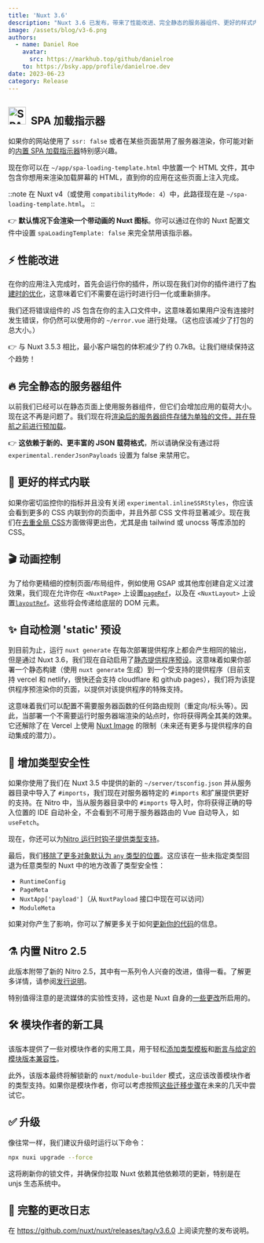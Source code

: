 ```yaml
---
title: 'Nuxt 3.6'
description: "Nuxt 3.6 已发布，带来了性能改进、完全静态的服务器组件、更好的样式内联、静态预设、增强的类型安全性等等。"
image: /assets/blog/v3-6.png
authors:
  - name: Daniel Roe
    avatar:
      src: https://markhub.top/github/danielroe
    to: https://bsky.app/profile/danielroe.dev
date: 2023-06-23
category: Release
---
```


## <img style="display:inline" src="/assets/design-kit/icon-green.svg" width="36" height="36" alt="SPA loading indicator" valign="center"> &nbsp;SPA 加载指示器

如果你的网站使用了 `ssr: false` 或者在某些页面禁用了服务器渲染，你可能对新的[内置 SPA 加载指示器](https://github.com/nuxt/nuxt/pull/21640)特别感兴趣。

现在你可以在 `~/app/spa-loading-template.html` 中放置一个 HTML 文件，其中包含你想用来渲染加载屏幕的 HTML，直到你的应用在这些页面上注入完成。

::note
在 Nuxt v4（或使用 `compatibilityMode: 4`）中，此路径现在是 `~/spa-loading-template.html`。
::

👉 **默认情况下会渲染一个带动画的 Nuxt 图标**。你可以通过在你的 Nuxt 配置文件中设置 `spaLoadingTemplate: false` 来完全禁用该指示器。

## ⚡️ 性能改进

在你的应用注入完成时，首先会运行你的插件，所以现在我们对你的插件进行了[构建时的优化](https://github.com/nuxt/nuxt/pull/21611)，这意味着它们不需要在运行时进行归一化或重新排序。

我们还将错误组件的 JS 包含在你的主入口文件中，这意味着如果用户没有连接时发生错误，你仍然可以使用你的 `~/error.vue` 进行处理。（这也应该减少了打包的总大小。）

👉 与 Nuxt 3.5.3 相比，最小客户端包的体积减少了约 0.7kB。让我们继续保持这个趋势！

## 🔥 完全静态的服务器组件

以前我们已经可以在静态页面上使用服务器组件，但它们会增加应用的载荷大小。现在这不再是问题了。我们现在将[渲染后的服务器组件存储为单独的文件，并在导航之前进行预加载](https://github.com/nuxt/nuxt/pull/21461)。

👉 **这依赖于新的、更丰富的 JSON 载荷格式**，所以请确保没有通过将 `experimental.renderJsonPayloads` 设置为 false 来禁用它。

## 🎨 更好的样式内联

如果你密切监控你的指标并且没有关闭 `experimental.inlineSSRStyles`，你应该会看到更多的 CSS 内联到你的页面中，并且外部 CSS 文件将显著减少。现在我们在[去重全局 CSS](https://github.com/nuxt/nuxt/pull/21573)方面做得更出色，尤其是由 tailwind 或 unocss 等库添加的 CSS。

## 🎬 动画控制

为了给你更精细的控制页面/布局组件，例如使用 GSAP 或其他库创建自定义过渡效果，我们现在允许你在 `<NuxtPage>` 上设置[`pageRef`](https://github.com/nuxt/nuxt/pull/19403)，以及在 `<NuxtLayout>` 上设置[`layoutRef`](https://github.com/nuxt/nuxt/pull/19465)。这些将会传递给底层的 DOM 元素。

## ✨ 自动检测 'static' 预设

到目前为止，运行 `nuxt generate` 在每次部署提供程序上都会产生相同的输出，但是通过 Nuxt 3.6，我们现在自动启用了[静态提供程序预设](https://github.com/nuxt/nuxt/pull/21655)。这意味着如果你部署一个静态构建（使用 `nuxt generate` 生成）到一个受支持的提供程序（目前支持 vercel 和 netlify，很快还会支持 cloudflare 和 github pages），我们将为该提供程序预渲染你的页面，以提供对该提供程序的特殊支持。

这意味着我们可以配置不需要服务器函数的任何路由规则（重定向/标头等）。因此，当部署一个不需要运行时服务器端渲染的站点时，你将获得两全其美的效果。它还解除了在 Vercel 上使用 [Nuxt Image](https://github.com/nuxt/image) 的限制（未来还有更多与提供程序的自动集成的潜力）。

## 💪 增加类型安全性

如果你使用了我们在 Nuxt 3.5 中提供的新的 `~/server/tsconfig.json` 并从服务器目录中导入了 `#imports`，我们现在对服务器特定的 `#imports` 和扩展提供更好的支持。在 Nitro 中，当从服务器目录中的 `#imports` 导入时，你将获得正确的导入位置的 IDE 自动补全，不会看到不可用于服务器路由的 Vue 自动导入，如 `useFetch`。

现在，你还可以为[Nitro 运行时钩子提供类型支持](https://github.com/nuxt/nuxt/pull/21666)。

最后，我们[移除了更多对象默认为 `any` 类型的位置](https://github.com/nuxt/nuxt/pull/21700)。这应该在一些未指定类型回退为任意类型的 Nuxt 中的地方改善了类型安全性：

* `RuntimeConfig`
* `PageMeta`
* `NuxtApp['payload']`（从 `NuxtPayload` 接口中现在可以访问）
* `ModuleMeta`

如果对你产生了影响，你可以了解更多关于如何[更新你的代码](https://github.com/nuxt/nuxt/pull/21700)的信息。

## ⚗️ 内置 Nitro 2.5

此版本附带了新的 Nitro 2.5，其中有一系列令人兴奋的改进，值得一看。了解更多详情，请参阅[发行说明](https://github.com/unjs/nitro/releases/tag/v2.5.0)。

特别值得注意的是流媒体的实验性支持，这也是 Nuxt 自身的[一些更改](https://github.com/nuxt/nuxt/pull/21665)所启用的。

## 🛠️ 模块作者的新工具

该版本提供了一些对模块作者的实用工具，用于轻松[添加类型模板](https://github.com/nuxt/nuxt/pull/21331)和[断言与给定的模块版本兼容性](https://github.com/nuxt/nuxt/pull/21246)。

此外，该版本最终将解锁新的 `nuxt/module-builder` 模式，这应该改善模块作者的类型支持。如果你是模块作者，你可以考虑按照[这些迁移步骤](https://github.com/nuxt/starter/pull/392)在未来的几天中尝试它。

## ✅ 升级

像往常一样，我们建议升级时运行以下命令：

```sh
npx nuxi upgrade --force
```

这将刷新你的锁文件，并确保你拉取 Nuxt 依赖其他依赖项的更新，特别是在 unjs 生态系统中。

## 📃 完整的更改日志

在 https://github.com/nuxt/nuxt/releases/tag/v3.6.0 上阅读完整的发布说明。
